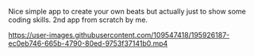 Nice simple app to create your own beats but actually just to show some coding skills.
2nd app from scratch by me.

https://user-images.githubusercontent.com/109547418/195926187-ec0eb746-665b-4790-80ed-9753f37141b0.mp4
